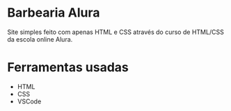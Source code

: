 <h1>Barbearia Alura</h1>
<p>Site simples feito com apenas HTML e CSS através do curso de HTML/CSS da escola online Alura.</p>
<h1>Ferramentas usadas</h1>
<ul>
    <li>HTML</li>
    <li>CSS</li>
    <li>VSCode</li>
</ul>